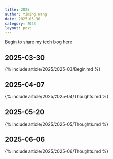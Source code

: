 ```yaml
---
title: 2025
author: Yiming Wang
date: 2025-03-30
category: 2025
layout: post
---
```


Begin to share my tech blog here

## 2025-03-30

{% include article/2025/2025-03/Begin.md %}

## 2025-04-07

{% include article/2025/2025-04/Thoughts.md %}

## 2025-05-20

{% include article/2025/2025-05/Thoughts.md %}

## 2025-06-06

{% include article/2025/2025-06/Thoughts.md %}